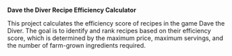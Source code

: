 **Dave the Diver Recipe Efficiency Calculator**

This project calculates the efficiency score of recipes in the game Dave the Diver. The goal is to identify and rank recipes based on their efficiency score, which is determined by the maximum price, maximum servings, and the number of farm-grown ingredients required.